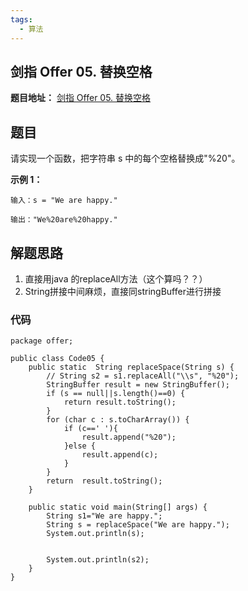 ```yaml
---
tags:
  - 算法
---
```


## 剑指 Offer 05. 替换空格

**题目地址：** [剑指 Offer 05. 替换空格](https://leetcode-cn.com/problems/ti-huan-kong-ge-lcof/)

## 题目

请实现一个函数，把字符串 s 中的每个空格替换成"%20"。

**示例 1：**

```
输入：s = "We are happy."

输出："We%20are%20happy."
```



## 解题思路

1. 直接用java 的replaceAll方法（这个算吗？？）
2. String拼接中间麻烦，直接同stringBuffer进行拼接

### 代码

```
package offer;

public class Code05 {
    public static  String replaceSpace(String s) {
        // String s2 = s1.replaceAll("\\s", "%20");
        StringBuffer result = new StringBuffer();
        if (s == null||s.length()==0) {
            return result.toString();
        }
        for (char c : s.toCharArray()) {
            if (c==' '){
                result.append("%20");
            }else {
                result.append(c);
            }
        }
        return  result.toString();
    }

    public static void main(String[] args) {
        String s1="We are happy.";
        String s = replaceSpace("We are happy.");
        System.out.println(s);


        System.out.println(s2);
    }
}

```

